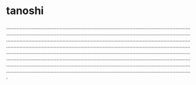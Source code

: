 # tanoshi
.................................................................................................................................................................................................................................................................................................................................................................................................................................................................................................................................................................................................................................................................................................................................................................................................................................................................................................................................................................................................................................